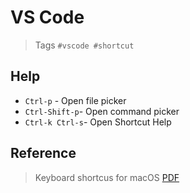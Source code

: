 # VS Code

> Tags `#vscode #shortcut`

## Help

- `Ctrl-p` - Open file picker
- `Ctrl-Shift-p`- Open command picker
- `Ctrl-k Ctrl-s`- Open Shortcut Help

## Reference

> Keyboard shortcus for macOS [PDF](https://code.visualstudio.com/shortcuts/keyboard-shortcuts-macos.pdf)
